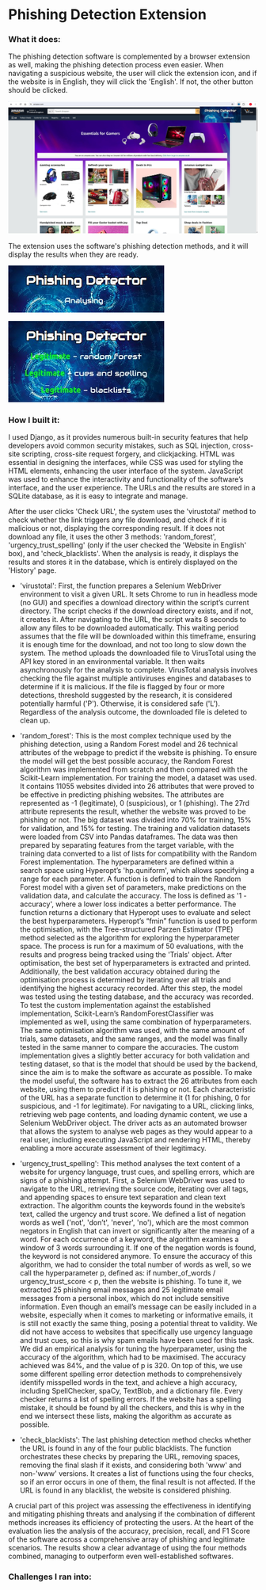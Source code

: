 # Phishing Detection Extension

### What it does:

The phishing detection software is complemented by a browser extension as well, making the phishing detection process even easier. When navigating a suspicious website, the user will click the extension icon, and if the website is in English, they will click the 'English'. If not, the other button should be clicked.

![PhishingExtension1](https://github.com/tudormihail5/PhishingDetectionExtension/blob/main/Screenshot1.png)

The extension uses the software's phishing detection methods, and it will display the results when they are ready.

![PhishingExtension2](https://github.com/tudormihail5/PhishingDetectionExtension/blob/main/Screenshot2.png)

![PhishingExtension3](https://github.com/tudormihail5/PhishingDetectionExtension/blob/main/Screenshot3.png)

### How I built it:

I used Django, as it provides numerous built-in security features that help developers avoid common security mistakes, such as SQL injection, cross-site scripting, cross-site request forgery, and clickjacking. HTML was essential in designing the interfaces, while CSS was used for styling the HTML elements, enhancing the user interface of the system. JavaScript was used to enhance the interactivity and functionality of the software’s interface, and the user experience. The URLs and the results are stored in a SQLite database, as it is easy to integrate and manage.

After the user clicks 'Check URL', the system uses the 'virustotal' method to check whether the link triggers any file download, and check if it is malicious or not, displaying the corresponding result. If it does not download any file, it uses the other 3 methods: 'random_forest', 'urgency_trust_spelling' (only if the user checked the 'Website in English' box), and 'check_blacklists'. When the analysis is ready, it displays the results and stores it in the database, which is entirely displayed on the 'History' page.

- 'virustotal': First, the function prepares a Selenium WebDriver environment to visit a given URL. It sets Chrome to run in headless mode (no GUI) and specifies a download directory within the script’s current directory. The script checks if the download directory exists, and if not, it creates it. After navigating to the URL, the script waits 8 seconds to allow any files to be downloaded automatically. This waiting period assumes that the file will be downloaded within this timeframe, ensuring it is enough time for the download, and not too long to slow down the system. The method uploads the downloaded file to VirusTotal using the API key stored in an environmental variable. It then waits asynchronously for the analysis to complete. VirusTotal analysis involves checking the file against multiple antiviruses engines and databases to determine if it is malicious. If the file is flagged by four or more detections, threshold suggested by the research, it is considered potentially harmful ('P'). Otherwise, it is considered safe ('L'). Regardless of the analysis outcome, the downloaded file is deleted to clean up.

- 'random_forest': This is the most complex technique used by the phishing detection, using a Random Forest model and 26 technical attributes of the webpage to predict if the website is phishing. To ensure the model will get the best possible accuracy, the Random Forest algorithm was implemented from scratch and then compared with the Scikit-Learn implementation. For training the model, a dataset was used. It contains 11055 websites divided into 26 attributes that were proved to be effective in predicting phishing websites. The attributes are represented as -1 (legitimate), 0 (suspicious), or 1 (phishing). The 27rd attribute represents the result, whether the website was proved to be phishing or not. The big dataset was divided into 70% for training, 15% for validation, and 15% for testing. The training and validation datasets were loaded from CSV into Pandas dataframes. The data was then prepared by separating features from the target variable, with the training data converted to a list of lists for compatibility with the Random Forest implementation. The hyperparameters are defined within a search space using Hyperopt’s 'hp.quniform', which allows specifying a range for each parameter. A function is defined to train the Random Forest model with a given set of parameters, make predictions on the validation data, and calculate the accuracy. The loss is defined as '1 - accuracy', where a lower loss indicates a better performance. The function returns a dictionary that Hyperopt uses to evaluate and select the best hyperparameters. Hyperopt’s “fmin” function is used to perform the optimisation, with the Tree-structured Parzen Estimator (TPE) method selected as the algorithm for exploring the hyperparameter space. The process is run for a maximum of 50 evaluations, with the results and progress being tracked using the 'Trials' object. After optimisation, the best set of hyperparameters is extracted and printed. Additionally, the best validation accuracy obtained during the optimisation process is determined by iterating over all trials and identifying the highest accuracy recorded. After this step, the model was tested using the testing database, and the accuracy was recorded. To test the custom implementation against the established implementation, Scikit-Learn’s RandomForestClassifier was implemented as well, using the same combination of hyperparameters. The same optimisation algorithm was used, with the same amount of trials, same datasets, and the same ranges, and the model was finally tested in the same manner to compare the accuracies. The custom implementation gives a slightly better accuracy for both validation and testing dataset, so that is the model that should be used by the backend, since the aim is to make the software as accurate as possible. To make the model useful, the software has to extract the 26 attributes from each website, using them to predict if it is phishing or not. Each characteristic of the URL has a separate function to determine it (1 for phishing, 0 for suspicious, and -1 for legitimate). For navigating to a URL, clicking links, retrieving web page contents, and loading dynamic content, we use a Selenium WebDriver object. The driver acts as an automated browser that allows the system to analyse web pages as they would appear to a real user, including executing JavaScript and rendering HTML, thereby enabling a more accurate assessment of their legitimacy.

- 'urgency_trust_spelling': This method analyses the text content of a website for urgency language, trust cues, and spelling errors, which are signs of a phishing attempt. First, a Selenium WebDriver was used to navigate to the URL, retrieving the source code, iterating over all tags, and appending spaces to ensure text separation and clean text extraction. The algorithm counts the keywords found in the website’s text, called the urgency and trust score. We defined a list of negation words as well ('not', 'don’t', 'never', 'no'), which are the most common negators in English that can invert or significantly alter the meaning of a word. For each occurrence of a keyword, the algorithm examines a window of 3 words surrounding it. If one of the negation words is found, the keyword is not considered anymore. To ensure the accuracy of this algorithm, we had to consider the total number of words as well, so we call the hyperparameter p, defined as: if number_of_words / urgency_trust_score < p, then the website is phishing. To tune it, we extracted 25 phishing email messages and 25 legitimate email messages from a personal inbox, which do not include sensitive information. Even though an email’s message can be easily included in a website, especially when it comes to marketing or informative emails, it is still not exactly the same thing, posing a potential threat to validity. We did not have access to websites that specifically use urgency language and trust cues, so this is why spam emails have been used for this task. We did an empirical analysis for tuning the hyperparameter, using the accuracy of the algorithm, which had to be maximised. The accuracy achieved was 84%, and the value of p is 320. On top of this, we use some different spelling error detection methods to comprehensively identify misspelled words in the text, and achieve a high accuracy, including SpellChecker, spaCy, TextBlob, and a dictionary file. Every checker returns a list of spelling errors. If the website has a spelling mistake, it should be found by all the checkers, and this is why in the end we intersect these lists, making the algorithm as accurate as possible.

- 'check_blacklists': The last phishing detection method checks whether the URL is found in any of the four public blacklists. The function orchestrates these checks by preparing the URL, removing spaces, removing the final slash if it exists, and considering both 'www' and non-'www' versions. It creates a list of functions using the four checks, so if an error occurs in one of them, the final result is not affected. If the URL is found in any blacklist, the website is considered phishing.

A crucial part of this project was assessing the effectiveness in identifying and mitigating phishing threats and analysing if the combination of different methods increases its efficiency of protecting the users. At the heart of the evaluation lies the analysis of the accuracy, precision, recall, and F1 Score of the software across a comprehensive array of phishing and legitimate scenarios. The results show a clear advantage of using the four methods combined, managing to outperform even well-established softwares.

### Challenges I ran into:
